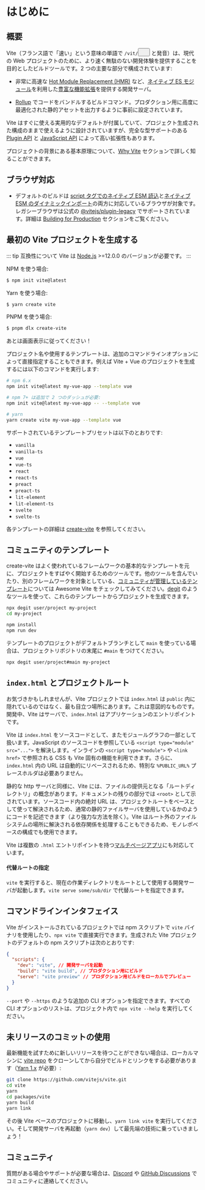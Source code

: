 # はじめに

<audio id="vite-audio">
  <source src="/vite.mp3" type="audio/mpeg">
</audio>

## 概要

Vite（フランス語で「速い」という意味の単語で `/vit/`<button id="play-vite-audio" onclick="document.getElementById('vite-audio').play();"><img src="/voice.svg" height="15"></button> と発音）は、現代の Web プロジェクトのために、より速く無駄のない開発体験を提供することを目的としたビルドツールです。2 つの主要な部分で構成されています:

- 非常に高速な [Hot Module Replacement (HMR)](./features#hot-module-replacement) など、[ネイティブ ES モジュール](https://developer.mozilla.org/ja/docs/Web/JavaScript/Guide/Modules)を利用した[豊富な機能拡張](./features)を提供する開発サーバ。

- [Rollup](https://rollupjs.org) でコードをバンドルするビルドコマンド。プロダクション用に高度に最適化された静的アセットを出力するように事前に設定されています。

Vite はすぐに使える実用的なデフォルトが付属していて、プロジェクト生成された構成のままで使えるように設計されていますが、完全な型サポートのある [Plugin API](./api-plugin) と [JavaScript API](./api-javascript) によって高い拡張性もあります。

プロジェクトの背景にある基本原理について、[Why Vite](./why) セクションで詳しく知ることができます。

## ブラウザ対応

- デフォルトのビルドは [script タグでのネイティブ ESM 読込](https://caniuse.com/es6-module)と[ネイティブ ESM のダイナミックインポート](https://caniuse.com/es6-module-dynamic-import)の両方に対応しているブラウザが対象です。レガシーブラウザは公式の [@vitejs/plugin-legacy](https://github.com/vitejs/vite/tree/main/packages/plugin-legacy) でサポートされています。詳細は [Building for Production](./build) セクションをご覧ください。

## 最初の Vite プロジェクトを生成する

::: tip 互換性について
Vite は [Node.js](https://nodejs.org/en/) >=12.0.0 のバージョンが必要です。
:::

NPM を使う場合:

```bash
$ npm init vite@latest
```

Yarn を使う場合:

```bash
$ yarn create vite
```

PNPM を使う場合:

```bash
$ pnpm dlx create-vite
```

あとは画面表示に従ってください！

プロジェクト名や使用するテンプレートは、追加のコマンドラインオプションによって直接指定することもできます。例えば Vite + Vue のプロジェクトを生成するには以下のコマンドを実行します:

```bash
# npm 6.x
npm init vite@latest my-vue-app --template vue

# npm 7+ は追加で 2 つのダッシュが必要:
npm init vite@latest my-vue-app -- --template vue

# yarn
yarn create vite my-vue-app --template vue
```

サポートされているテンプレートプリセットは以下のとおりです:

- `vanilla`
- `vanilla-ts`
- `vue`
- `vue-ts`
- `react`
- `react-ts`
- `preact`
- `preact-ts`
- `lit-element`
- `lit-element-ts`
- `svelte`
- `svelte-ts`

各テンプレートの詳細は [create-vite](https://github.com/vitejs/vite/tree/main/packages/create-vite) を参照してください。

## コミュニティのテンプレート

create-vite はよく使われているフレームワークの基本的なテンプレートを元に、プロジェクトをすばやく開始するためのツールです。他のツールを含んでいたり、別のフレームワークを対象としている、[コミュニティが管理しているテンプレート](https://github.com/vitejs/awesome-vite#templates)については Awesome Vite をチェックしてみてください。[degit](https://github.com/Rich-Harris/degit) のようなツールを使って、これらのテンプレートからプロジェクトを生成できます。

```bash
npx degit user/project my-project
cd my-project

npm install
npm run dev
```

テンプレートのプロジェクトがデフォルトブランチとして `main` を使っている場合は、プロジェクトリポジトリの末尾に `#main` をつけてください。

```bash
npx degit user/project#main my-project
```

## `index.html` とプロジェクトルート

お気づきかもしれませんが、Vite プロジェクトでは `index.html` は `public` 内に隠れているのではなく、最も目立つ場所にあります。これは意図的なものです。開発中、Vite はサーバで、`index.html` はアプリケーションのエントリポイントです。

Vite は `index.html` をソースコードとして、またモジュールグラフの一部として扱います。JavaScript のソースコードを参照している `<script type="module" src="...">` を解決します。インラインの `<script type="module">` や `<link href>` で参照される CSS も Vite 固有の機能を利用できます。さらに、`index.html` 内の URL は自動的にリベースされるため、特別な `%PUBLIC_URL%` プレースホルダは必要ありません。

静的な http サーバと同様に、Vite には、ファイルの提供元となる「ルートディレクトリ」の概念があります。ドキュメントの残りの部分では `<root>` として示されています。ソースコード内の絶対 URL は、プロジェクトルートをベースとして使って解決されるため、通常の静的ファイルサーバを使用しているかのようにコードを記述できます（より強力な方法を除く）。Vite はルート外のファイルシステムの場所に解決される依存関係を処理することもできるため、モノレポベースの構成でも使用できます。

Vite は複数の `.html` エントリポイントを持つ[マルチページアプリ](./build#multi-page-app)にも対応しています。

#### 代替ルートの指定

`vite` を実行すると、現在の作業ディレクトリをルートとして使用する開発サーバが起動します。`vite serve some/sub/dir` で代替ルートを指定できます。

## コマンドラインインタフェイス

Vite がインストールされているプロジェクトでは npm スクリプトで `vite` バイナリを使用したり、`npx vite` で直接実行できます。生成された Vite プロジェクトのデフォルトの npm スクリプトは次のとおりです:

```json
{
  "scripts": {
    "dev": "vite", // 開発サーバを起動
    "build": "vite build", // プロダクション用にビルド
    "serve": "vite preview" // プロダクション用ビルドをローカルでプレビュー
  }
}
```

`--port` や `--https` のような追加の CLI オプションを指定できます。すべての CLI オプションのリストは、プロジェクト内で `npx vite --help` を実行してください。

## 未リリースのコミットの使用

最新機能を試すために新しいリリースを待つことができない場合は、ローカルマシンに [vite repo](https://github.com/vitejs/vite) をクローンしてから自分でビルドとリンクをする必要があります（[Yarn 1.x](https://classic.yarnpkg.com/lang/en/) が必要）:

```bash
git clone https://github.com/vitejs/vite.git
cd vite
yarn
cd packages/vite
yarn build
yarn link
```

その後 Vite ベースのプロジェクトに移動し、`yarn link vite` を実行してください。そして開発サーバを再起動（`yarn dev`）して最先端の技術に乗っていきましょう！

## コミュニティ

質問がある場合やサポートが必要な場合は、[Discord](https://discord.gg/4cmKdMfpU5) や [GitHub Discussions](https://github.com/vitejs/vite/discussions) でコミュニティに連絡してください。
